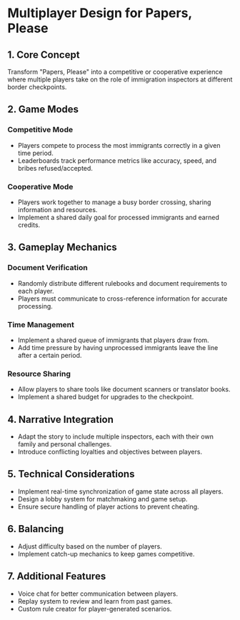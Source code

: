 # Multiplayer Design for Papers, Please

## 1. Core Concept
Transform "Papers, Please" into a competitive or cooperative experience where multiple players take on the role of immigration inspectors at different border checkpoints.

## 2. Game Modes

### Competitive Mode
- Players compete to process the most immigrants correctly in a given time period.
- Leaderboards track performance metrics like accuracy, speed, and bribes refused/accepted.

### Cooperative Mode
- Players work together to manage a busy border crossing, sharing information and resources.
- Implement a shared daily goal for processed immigrants and earned credits.

## 3. Gameplay Mechanics

### Document Verification
- Randomly distribute different rulebooks and document requirements to each player.
- Players must communicate to cross-reference information for accurate processing.

### Time Management
- Implement a shared queue of immigrants that players draw from.
- Add time pressure by having unprocessed immigrants leave the line after a certain period.

### Resource Sharing
- Allow players to share tools like document scanners or translator books.
- Implement a shared budget for upgrades to the checkpoint.

## 4. Narrative Integration
- Adapt the story to include multiple inspectors, each with their own family and personal challenges.
- Introduce conflicting loyalties and objectives between players.

## 5. Technical Considerations
- Implement real-time synchronization of game state across all players.
- Design a lobby system for matchmaking and game setup.
- Ensure secure handling of player actions to prevent cheating.

## 6. Balancing
- Adjust difficulty based on the number of players.
- Implement catch-up mechanics to keep games competitive.

## 7. Additional Features
- Voice chat for better communication between players.
- Replay system to review and learn from past games.
- Custom rule creator for player-generated scenarios.
